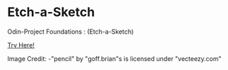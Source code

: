 # Etch-a-Sketch
Odin-Project Foundations : (Etch-a-Sketch)

<a href="https://aimanshazman.github.io/Etch-a-Sketch/">Try Here!</a>

Image Credit: 
-"pencil" by "goff.brian"s is licensed under "vecteezy.com"
